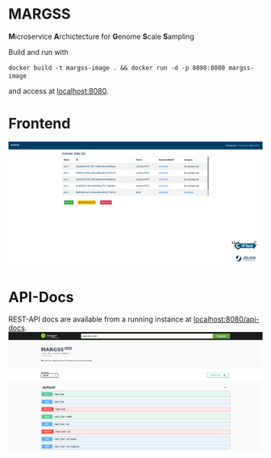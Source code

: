 # MARGSS

**M**icroservice **A**rchictecture for **G**enome **S**cale **S**ampling


Build and run with

```
docker build -t margss-image . && docker run -d -p 8080:8080 margss-image
```

and access at [localhost:8080](localhost:8080).



# Frontend
![Image of MARGSS frontend](https://github.com/modsim/margss/blob/main/images/frontend.png)

# API-Docs
REST-API docs are available from a running instance at [localhost:8080/api-docs](localhost:8080/api-docs). 
![Image of MARGSS frontend](https://github.com/modsim/margss/blob/main/images/api_docs.png)


